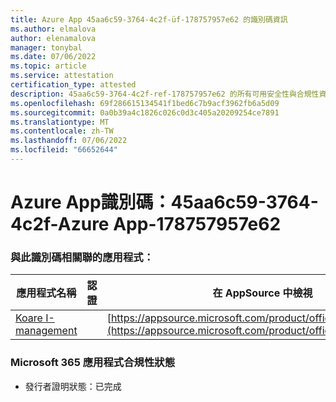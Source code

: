 ```yaml
---
title: Azure App 45aa6c59-3764-4c2f-üf-178757957e62 的識別碼資訊
ms.author: elmalova
author: elenamalova
manager: tonybal
ms.date: 07/06/2022
ms.topic: article
ms.service: attestation
certification_type: attested
description: 45aa6c59-3764-4c2f-ref-178757957e62 的所有可用安全性與合規性資訊。
ms.openlocfilehash: 69f286615134541f1bed6c7b9acf3962fb6a5d09
ms.sourcegitcommit: 0a0b39a4c1826c026c0d3c405a20209254ce7891
ms.translationtype: MT
ms.contentlocale: zh-TW
ms.lasthandoff: 07/06/2022
ms.locfileid: "66652644"
---
```

# <a name="azure-app-id-45aa6c59-3764-4c2f-abef-178757957e62"></a>Azure App識別碼：45aa6c59-3764-4c2f-Azure App-178757957e62


### <a name="apps-associated-with-this-id"></a>與此識別碼相關聯的應用程式：
| **應用程式名稱** | **認證** | **在 AppSource 中檢視** |
|--------------|---------------|-----------------------|
| [Koare I-management](../forward/WA200004224.md) |  | [https://appsource.microsoft.com/product/office/WA200004224](https://appsource.microsoft.com/product/office/WA200004224) |

### <a name="microsoft-365-app-compliance-status"></a>Microsoft 365 應用程式合規性狀態
- 發行者證明狀態：已完成

